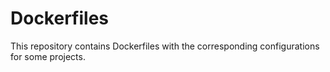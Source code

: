 # Dockerfiles
This repository contains Dockerfiles with the corresponding configurations for some projects.
